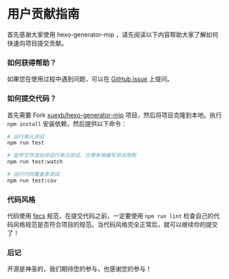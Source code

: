 # 用户贡献指南

首先感谢大家使用 hexo-generator-mip ，请先阅读以下内容帮助大家了解如何快速向项目提交贡献。

### 如何获得帮助？

如果您在使用过程中遇到问题，可以在 [GitHub issue](https://github.com/xuexb/hexo-generator-mip/issues/new) 上提问。

### 如何提交代码？

首先需要 Fork [xuexb/hexo-generator-mip](https://github.com/xuexb/hexo-generator-mip) 项目，然后将项目克隆到本地。执行 `npm install` 安装依赖，然后提供以下命令：

```bash
# 运行单元测试
npm run test

# 监听文件改动并运行单元测试，方便本地编写测试用例
npm run test:watch

# 运行代码覆盖率测试
npm run test:cov
```

### 代码风格

代码使用 [fecs](http://fecs.baidu.com/) 规范，在提交代码之前，一定要使用 `npm run lint` 检查自己的代码风格规范是否符合项目的规范。当代码风格完全正常后，就可以继续你的提交了！

### 后记

开源是神圣的，我们期待您的参与，也感谢您的参与！
